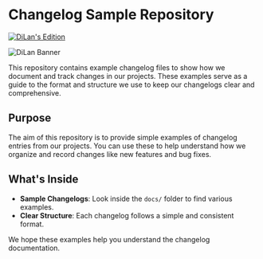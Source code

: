 # Changelog Sample Repository

[![DiLan's Edition](https://static.dilan.id/logo/extra/dilan-badge-github-dilansedition-sm.svg)](https://dilan.id)

![DiLan Banner](https://static.dilan.id/logo/extra/dilan-banner-github-repo.png)

This repository contains example changelog files to show how we document and track changes in our projects. These examples serve as a guide to the format and structure we use to keep our changelogs clear and comprehensive.

## Purpose

The aim of this repository is to provide simple examples of changelog entries from our projects. You can use these to help understand how we organize and record changes like new features and bug fixes.

## What's Inside

- **Sample Changelogs**: Look inside the `docs/` folder to find various examples.
- **Clear Structure**: Each changelog follows a simple and consistent format.

We hope these examples help you understand the changelog documentation.
